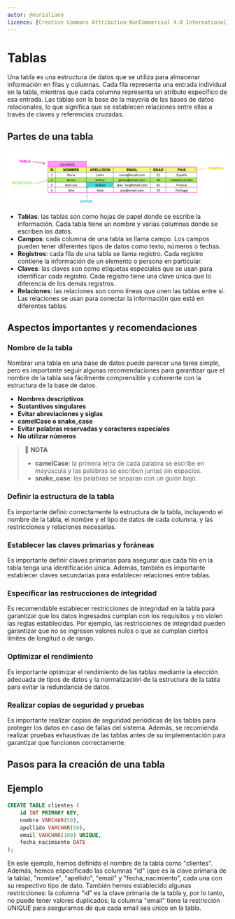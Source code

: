 ```yaml
---
autor: @nurialiano
licence: [Creative Commons Attribution-NonCommercial 4.0 International](https://creativecommons.org/licenses/by-nc/4.0/legalcode)
---
```

# Tablas

Una tabla es una estructura de datos que se utiliza para almacenar información en filas y columnas. Cada fila representa una entrada individual en la tabla, mientras que cada columna representa un atributo específico de esa entrada. Las tablas son la base de la mayoría de las bases de datos relacionales, lo que significa que se establecen relaciones entre ellas a través de claves y referencias cruzadas.

## Partes de una tabla
![partes de una tabla](img/partes-tablas.png)

- **Tablas**: las tablas son como hojas de papel donde se escribe la información. Cada tabla tiene un nombre y varias columnas donde se escriben los datos.
- **Campos**: cada columna de una tabla se llama campo. Los campos pueden tener diferentes tipos de datos como texto, números o fechas.
- **Registros**: cada fila de una tabla se llama registro. Cada registro contiene la información de un elemento o persona en particular.
- **Claves**: las claves son como etiquetas especiales que se usan para identificar cada registro. Cada registro tiene una clave única que lo diferencia de los demás registros.
- **Relaciones**: las relaciones son como líneas que unen las tablas entre sí. Las relaciones se usan para conectar la información que está en diferentes tablas.

## Aspectos importantes y recomendaciones

### Nombre de la tabla

Nombrar una tabla en una base de datos puede parecer una tarea simple, pero es importante seguir algunas recomendaciones para garantizar que el nombre de la tabla sea fácilmente comprensible y coherente con la estructura de la base de datos. 

- **Nombres descriptivos**
- **Sustantivos singulares**
- **Evitar abreviaciones y siglas**
- **camelCase o snake_case**
- **Evitar palabras reservadas y caracteres especiales**
- **No utilizar números**

>:pencil: **NOTA**
> - **camelCase**: la primera letra de cada palabra se escribe en mayúscula y las palabras se escriben juntas sin espacios.
> - **snake_case**: las palabras se separan con un guión bajo.

### Definir la estructura de la tabla

Es importante definir correctamente la estructura de la tabla, incluyendo el nombre de la tabla, el nombre y el tipo de datos de cada columna, y las restricciones y relaciones necesarias.

### Establecer las claves primarias y foráneas

Es importante definir claves primarias para asegurar que cada fila en la tabla tenga una identificación única. Además, también es importante establecer claves secundarias para establecer relaciones entre tablas.

### Especificar las restrucciones de integridad

Es recomendable establecer restricciones de integridad en la tabla para garantizar que los datos ingresados cumplan con los requisitos y no violen las reglas establecidas. Por ejemplo, las restricciones de integridad pueden garantizar que no se ingresen valores nulos o que se cumplan ciertos límites de longitud o de rango.

### Optimizar el rendimiento

Es importante optimizar el rendimiento de las tablas mediante la elección adecuada de tipos de datos y la normalización de la estructura de la tabla para evitar la redundancia de datos.

### Realizar copias de seguridad y pruebas

Es importante realizar copias de seguridad periódicas de las tablas para proteger los datos en caso de fallas del sistema. Además, se recomienda realizar pruebas exhaustivas de las tablas antes de su implementación para garantizar que funcionen correctamente.

## Pasos para la creación de una tabla

## Ejemplo

~~~sql
CREATE TABLE clientes (
    id INT PRIMARY KEY,
    nombre VARCHAR(50),
    apellido VARCHAR(50),
    email VARCHAR(100) UNIQUE,
    fecha_nacimiento DATE
);
~~~

En este ejemplo, hemos definido el nombre de la tabla como "clientes". Además, hemos especificado las columnas "id" (que es la clave primaria de la tabla), "nombre", "apellido", "email" y "fecha_nacimiento", cada una con su respectivo tipo de dato.
También hemos establecido algunas restricciones: la columna "id" es la clave primaria de la tabla y, por lo tanto, no puede tener valores duplicados; la columna "email" tiene la restricción UNIQUE para asegurarnos de que cada email sea único en la tabla.